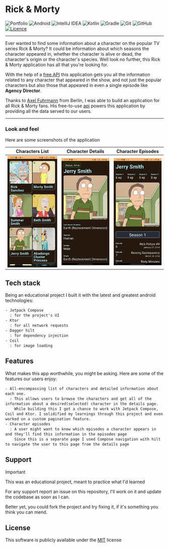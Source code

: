 # Rick & Morty

![Portfolio](https://img.shields.io/badge/Portfolio-%23000000.svg?style=for-the-badge&logo=firefox&logoColor=#FF7139) ![Android](https://img.shields.io/badge/Android-3DDC84?style=for-the-badge&logo=android&logoColor=white) ![IntelliJ IDEA](https://img.shields.io/badge/IntelliJIDEA-000000.svg?style=for-the-badge&logo=intellij-idea&logoColor=white) ![Kotlin](https://img.shields.io/badge/kotlin-%237F52FF.svg?style=for-the-badge&logo=kotlin&logoColor=white) ![Gradle](https://img.shields.io/badge/Gradle-02303A.svg?style=for-the-badge&logo=Gradle&logoColor=white) ![Git](https://img.shields.io/badge/git-%23F05033.svg?style=for-the-badge&logo=git&logoColor=white) ![GitHub](https://img.shields.io/badge/github-%23121011.svg?style=for-the-badge&logo=github&logoColor=white) [![Licence](https://img.shields.io/github/license/Ileriayo/markdown-badges?style=for-the-badge)](./LICENSE)

---

Ever wanted to find some information about a character on the popular TV series Rick & Morty? It could be information about which seasons the character appeared in, whether the character is alive or dead, the character's origin or the character's species. Well look no further, this Rick & Morty application has all that you're looking for.

With the help of a [free API](https://rickandmortyapi.com/) this application gets you all the information related to any character that appeared in the show, and not just the popular characters but also those that appeared in even a single episode like **Agency Director**.

Thanks to [Axel Fuhrmann](https://afuh.dev/) from Berlin, I was able to build an application for all Rick & Morty fans. His free-to-use [api](https://rickandmortyapi.com/) powers this application by providing all the data served to our users.

---

  
### Look and feel

Here are some screenshots of the application

|                                       Characters List                                        |                                       Character Details                                       |  Character Episodes|
|:--------------------------------------------------------------------------------------------:|:---------------------------------------------------------------------------------------------:|:---------------------:|
| ![First screenshot](https://github.com/kennjr/rick-morty/blob/dev/screenshot_1.jpg?raw=true) | ![Second screenshot](https://github.com/kennjr/rick-morty/blob/dev/screenshot_2.jpg?raw=true) | ![Third screenshot](https://github.com/kennjr/rick-morty/blob/dev/screenshot_3.jpg?raw=true)|
    
  
## Tech stack

Being an educational project I built it with the latest and greatest android technologies:

    - Jetpack Compose
      : for the project's UI
    - Ktor
      : for all network requests
    - Dagger hilt
      : for dependency injection
    - Coil
      : for image loading

  
## Features

What makes this app worthwhile, you might be asking. Here are some of the features our users enjoy:

    - All-encompassing list of characters and detailed information about each one.
      : This allows users to browse the characters and get all of the information about a desired(selected) character in the details page.
        While building this I got a chance to work with Jetpack Compose, Coil and Ktor. I solidified my learnings through this project and even worked on a custom pagination feature.
    - Character episodes
      : A user might want to know which episodes a character appears in and they'll find this information in the episodes page
        Since this is a separate page I used Compose navigation with hilt to navigate the user to this page from the details page
  
  
## Support
> [!IMPORTANT]
> This was an educational project, meant to practice what I'd learned

For any support report an issue on this repository, I'll work on it and update the codebase as soon as I can.

Better yet, you could fork the project and try fixing it, if it's something you think you can mend.  

  
## License
This software is publicly available under the [MIT](LICENSE) license
